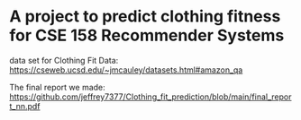 # A project to predict clothing fitness for CSE 158 Recommender Systems 
data set for Clothing Fit Data: https://cseweb.ucsd.edu/~jmcauley/datasets.html#amazon_qa

The final report we made: https://github.com/jeffrey7377/Clothing_fit_prediction/blob/main/final_report_nn.pdf
